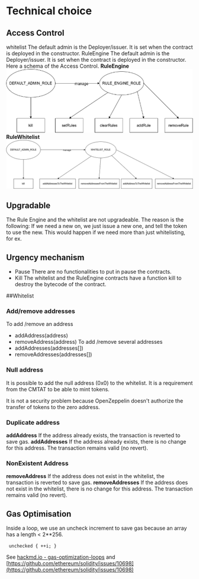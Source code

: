 # Technical choice

## Access Control
whitelist 
The default admin is the Deployer/issuer. It is set when the contract is deployed in the constructor.
RuleEngine
The default admin is the Deployer/issuer. It is set when the contract is deployed in the constructor.
Here a schema of the Access Control.
**RuleEngine**
![alt text](./Access-Control/access-control-RuleEngine.png)
**RuleWhitelist**
![alt text](./Access-Control/access-control-RuleWhitelist.png)

## Upgradable
The Rule Engine and the whitelist are not upgradeable. The reason is the following:
If we need a new on, we just issue a new one, and tell the token to use the new. This would happen if we need more than just whitelisting, for ex.
 
## Urgency mechanism
* Pause
There are no functionalities to put in pause the contracts.
* Kill
The whitelist and the RuleEngine contracts have a function kill to destroy the bytecode of the contract.

##Whitelist
 
### Add/remove addresses
To add /remove an address
* addAddress(address)
* removeAddress(address)
To add /remove several addresses
* addAddresses(addresses[])
* removeAddresses(addresses[])

### Null address
It is possible to add the null address (0x0) to the whitelist. It is a requirement from the CMTAT to be able to mint tokens.

It is not a security problem because OpenZeppelin doesn't authorize the transfer of tokens to the zero address.

### Duplicate address

**addAddress**
If the address already exists, the transaction is reverted to save gas.
**addAddresses**
If the address already exists, there is no change for this address. The transaction remains valid (no revert).

### NonExistent Address
**removeAddress**
If the address does not exist in the whitelist, the transaction is reverted to save gas.
**removeAddresses**
If the address does not exist in the whitelist, there is no change for this address. The transaction remains valid (no revert).

## Gas Optimisation
Inside a loop, we use an uncheck increment to save gas because an array has a length < 2\**256.
```
 unchecked { ++i; }
```
See [hackmd.io - gas-optimization-loops](https://hackmd.io/@totomanov/gas-optimization-loops) and [https://github.com/ethereum/solidity/issues/10698](https://github.com/ethereum/solidity/issues/10698)
